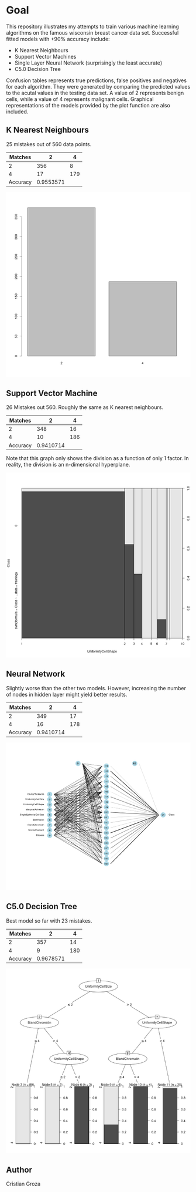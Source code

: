 # Goal
This repository illustrates my attempts to train various machine learning
algorithms on the famous wisconsin breast cancer data set. Successful fitted models
with +90% accuracy include:
+ K Nearest Neighbours
+ Support Vector Machines
+ Single Layer Neural Network (surprisingly the least accurate)
+ C5.0 Decision Tree

Confusion tables represents true predictions, false positives and negatives for
each algorithm. They were generated by comparing the predicted values to the
acutal values in the testing data set.
A value of 2 represents benign cells, while a value of 4 represents malignant cells.
Graphical representations of the models provided by the plot function are also included.

## K Nearest Neighbours
25 mistakes out of 560 data points.

| Matches  |         2 |   4 |
| ---      |     ----- | --- |
| 2        |       356 |   8 |
| 4        |        17 | 179 |
| Accuracy | 0.9553571       |

![Distribution of diagnostics in training set.](./knnModel.png)

## Support Vector Machine
26 Mistakes out 560. Roughly the same as K nearest neighbours.

| Matches  |         2 |     4 |
| ---      |       --- | ----- |
| 2        |       348 |    16 |
| 4        |        10 |   186 |
| Accuracy | 0.9410714         |

Note that this graph only shows the division as a function of only 1 factor. In
reality, the division is an n-dimensional hyperplane.

![Diagnostic vs Cell Shape Uniformity](./svnModel.png)

## Neural Network
Slightly worse than the other two models. However, increasing the number of
nodes in hidden layer might yield better results.

| Matches  |         2 |     4 |
| ---      |       --- | ----- |
| 2        |       349 |    17 |
| 4        |        16 |   178 |
| Accuracy | 0.9410714         |

![Topology of Neural Network](./nnModel.png)

## C5.0 Decision Tree
Best model so far with 23 mistakes. 

| Matches  |         2 |   4 |
| ---      |       --- | --- |
| 2        |       357 |  14 |
| 4        |         9 | 180 |
| Accuracy | 0.9678571       |

![Decision Tree Graph](./c50Model.png)

## Author
Cristian Groza
